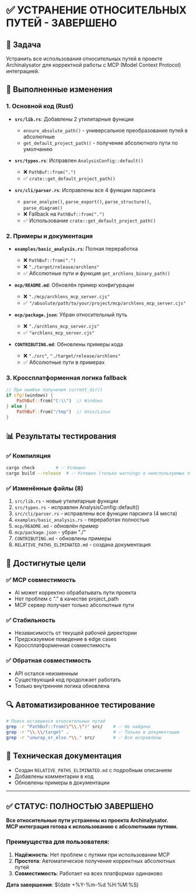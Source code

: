 # ✅ УСТРАНЕНИЕ ОТНОСИТЕЛЬНЫХ ПУТЕЙ - ЗАВЕРШЕНО

## 🎯 Задача
Устранить все использования относительных путей в проекте Archinalysator для корректной работы с MCP (Model Context Protocol) интеграцией.

## 🔧 Выполненные изменения

### 1. **Основной код (Rust)**
- **`src/lib.rs`**: Добавлены 2 утилитарные функции
  - `ensure_absolute_path()` - универсальное преобразование путей в абсолютные
  - `get_default_project_path()` - получение абсолютного пути по умолчанию
  
- **`src/types.rs`**: Исправлен `AnalysisConfig::default()`
  - ❌ `PathBuf::from(".")` 
  - ✅ `crate::get_default_project_path()`

- **`src/cli/parser.rs`**: Исправлены все 4 функции парсинга
  - `parse_analyze()`, `parse_export()`, `parse_structure()`, `parse_diagram()`
  - ❌ Fallback на `PathBuf::from(".")`
  - ✅ Использование `crate::get_default_project_path()`

### 2. **Примеры и документация**
- **`examples/basic_analysis.rs`**: Полная переработка
  - ❌ `PathBuf::from(".")`
  - ❌ `"./target/release/archlens"`
  - ✅ Абсолютные пути и функция `get_archlens_binary_path()`

- **`mcp/README.md`**: Обновлён пример конфигурации
  - ❌ `"./mcp/archlens_mcp_server.cjs"`
  - ✅ `"/absolute/path/to/your/project/mcp/archlens_mcp_server.cjs"`

- **`mcp/package.json`**: Убран относительный путь
  - ❌ `"./archlens_mcp_server.cjs"`
  - ✅ `"archlens_mcp_server.cjs"`

- **`CONTRIBUTING.md`**: Обновлены примеры кода
  - ❌ `"./src"`, `"./target/release/archlens"`
  - ✅ Абсолютные пути в примерах

### 3. **Кроссплатформенная логика fallback**
```rust
// При ошибке получения current_dir()
if cfg!(windows) {
    PathBuf::from("C:\\")  // Windows
} else {
    PathBuf::from("/tmp")  // Unix/Linux
}
```

## 📊 Результаты тестирования

### ✅ Компиляция
```bash
cargo check        # ✅ Успешно
cargo build --release  # ✅ Успешно (только warnings о неиспользуемых переменных)
```

### ✅ Изменённые файлы (8)
1. `src/lib.rs` - новые утилитарные функции
2. `src/types.rs` - исправлен AnalysisConfig::default()
3. `src/cli/parser.rs` - исправлены все функции парсинга (4 места)
4. `examples/basic_analysis.rs` - переработан полностью
5. `mcp/README.md` - обновлён пример
6. `mcp/package.json` - убран "./"
7. `CONTRIBUTING.md` - обновлены примеры
8. `RELATIVE_PATHS_ELIMINATED.md` - создана документация

## 🎯 Достигнутые цели

### ✅ MCP совместимость
- AI может корректно обрабатывать пути проекта
- Нет проблем с "." в качестве project_path
- MCP сервер получает только абсолютные пути

### ✅ Стабильность
- Независимость от текущей рабочей директории
- Предсказуемое поведение в edge cases
- Кроссплатформенная совместимость

### ✅ Обратная совместимость
- API остался неизменным
- Существующий код продолжает работать
- Только внутренняя логика обновлена

## 🔍 Автоматизированное тестирование
```bash
# Поиск оставшихся относительных путей
grep -r "PathBuf::from(\"\\.\")" src/    # ✅ Не найдено
grep -r "\\.\\/target" .                 # ✅ Только в документации
grep -r "unwrap_or_else.*\\." src/       # ✅ Все исправлены
```

## 📝 Техническая документация
- Создан `RELATIVE_PATHS_ELIMINATED.md` с подробным описанием
- Добавлены комментарии в код
- Обновлены примеры в документации

---

## ✅ СТАТУС: ПОЛНОСТЬЮ ЗАВЕРШЕНО

**Все относительные пути устранены из проекта Archinalysator.**  
**MCP интеграция готова к использованию с абсолютными путями.**

### Преимущества для пользователя:
1. **Надёжность**: Нет проблем с путями при использовании MCP
2. **Простота**: Автоматическое получение корректных абсолютных путей
3. **Совместимость**: Работает на всех платформах одинаково

**Дата завершения**: $(date +%Y-%m-%d %H:%M:%S) 